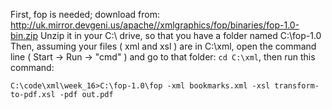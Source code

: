 First, fop is needed; download from: http://uk.mirror.devgeni.us/apache//xmlgraphics/fop/binaries/fop-1.0-bin.zip
Unzip it in your C:\ drive, so that you have a folder named C:\fop-1.0
Then, assuming your files ( xml and xsl ) are in C:\xml, open the command line ( Start -> Run -> "cmd" )
and go to that folder: `cd C:\xml`, then run this command:

`C:\code\xml\week_16>C:\fop-1.0\fop -xml bookmarks.xml -xsl transform-to-pdf.xsl -pdf out.pdf`
